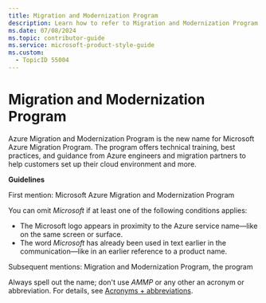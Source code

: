 ```yaml
---
title: Migration and Modernization Program
description: Learn how to refer to Migration and Modernization Program in your content.
ms.date: 07/08/2024
ms.topic: contributor-guide
ms.service: microsoft-product-style-guide
ms.custom:
  - TopicID 55004
---
```



# Migration and Modernization Program

Azure Migration and Modernization Program is the new name for Microsoft Azure Migration Program. The program offers technical training, best practices, and guidance from Azure engineers and migration partners to help customers set up their cloud environment and more.

**Guidelines**

First mention: Microsoft Azure Migration and Modernization Program

You can omit *Microsoft* if at least one of the following conditions applies:

- The Microsoft logo appears in proximity to the Azure service name—like on the same screen or surface.
- The word *Microsoft* has already been used in text earlier in the communication—like in an earlier reference to a product name.

Subsequent mentions: Migration and Modernization Program, the program

Always spell out the name; don't use *AMMP* or any other an acronym or abbreviation. For details, see [Acronyms + abbreviations](~\acronyms-and-abbreviations.md).



